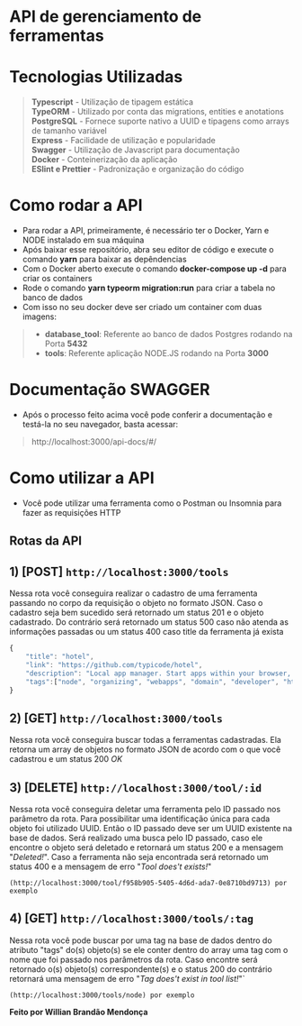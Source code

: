 # **API de gerenciamento de ferramentas**

# **Tecnologias Utilizadas**

> **Typescript** - Utilização de tipagem estática</br>
> **TypeORM** - Utilizado por conta das migrations, entities e anotations</br>
> **PostgreSQL** - Fornece suporte nativo a UUID e tipagens como arrays de tamanho variável</br>
> **Express** - Facilidade de utilização e popularidade</br>
> **Swagger** - Utilização de Javascript para documentação</br>
> **Docker** - Conteinerização da aplicação</br>
> **ESlint e Prettier** - Padronização e organização do código


# Como rodar a API

- Para rodar a API, primeiramente, é necessário ter o Docker, Yarn e NODE instalado em sua máquina 
- Após baixar esse repositório, abra seu editor de código e execute o comando **yarn** para baixar as depêndencias
- Com o Docker aberto execute o comando **docker-compose up -d** para criar os containers
- Rode o comando **yarn typeorm migration:run** para criar a tabela no banco de dados
- Com isso no seu docker deve ser criado um container com duas imagens:
>- **database_tool**: Referente ao banco de dados Postgres rodando na Porta **5432**</br>
>- **tools**: Referente aplicação NODE.JS rodando na Porta **3000**


# Documentação SWAGGER

- Após o processo feito acima você pode conferir a documentação e testá-la no seu navegador, basta acessar:
> http://localhost:3000/api-docs/#/


# Como utilizar a API

- Você pode utilizar uma ferramenta como o Postman ou Insomnia para fazer as requisições HTTP

## Rotas da API
## 1) [POST] `http://localhost:3000/tools`

Nessa rota você conseguira realizar o cadastro de uma ferramenta passando no corpo da requisição o objeto no formato JSON. Caso o cadastro seja bem sucedido será retornado um status 201 e o objeto cadastrado. Do contrário será retornado um status 500 caso não atenda as informações passadas ou um status 400 caso title da ferramenta já exista

```jsx
{
    "title": "hotel",
    "link": "https://github.com/typicode/hotel",
    "description": "Local app manager. Start apps within your browser, developer tool with local .localhost domain and https out of the box.",
    "tags":["node", "organizing", "webapps", "domain", "developer", "https", "proxy"]
}
```

## 2) [GET] `http://localhost:3000/tools`

Nessa rota você conseguira buscar todas a ferramentas cadastradas. Ela retorna um array de objetos no formato JSON de acordo com o que você cadastrou e um status 200 *OK*

## 3) [DELETE] `http://localhost:3000/tool/:id`

Nessa rota você conseguira deletar uma ferramenta pelo ID passado nos parâmetro da rota. Para possibilitar uma identificação única para cada objeto foi utilizado UUID. Então o ID passado deve ser um UUID existente na base de dados. Será realizado uma busca pelo ID passado, caso ele encontre o objeto será deletado e retornará um status 200 e a mensagem "*Deleted!*". Caso a ferramenta não seja encontrada será retornado um status 400 e a mensagem de erro "*Tool does't exists!*"

`(http://localhost:3000/tool/f958b905-5405-4d6d-ada7-0e8710bd9713) por exemplo`

## 4) [GET] `http://localhost:3000/tools/:tag`

Nessa rota você pode buscar por uma tag na base de dados dentro do atributo "tags" do(s) objeto(s) se ele conter dentro do array uma tag com o nome que foi passado nos parâmetros da rota. Caso encontre será retornado o(s) objeto(s) correspondente(s) e o status 200 do contrário retornará uma mensagem de erro "*Tag does't exist in tool list!*"`

`(http://localhost:3000/tools/node) por exemplo`


**Feito por Willian Brandão Mendonça**
